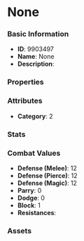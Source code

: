 # None



### Basic Information

- **ID**: 9903497
- **Name**: None
- **Description**: 

### Properties


### Attributes

- **Category**: 2

### Stats


### Combat Values

- **Defense (Melee)**: 12
- **Defense (Pierce)**: 12
- **Defense (Magic)**: 12
- **Parry**: 0
- **Dodge**: 0
- **Block**: 1
- **Resistances**: 

### Assets


